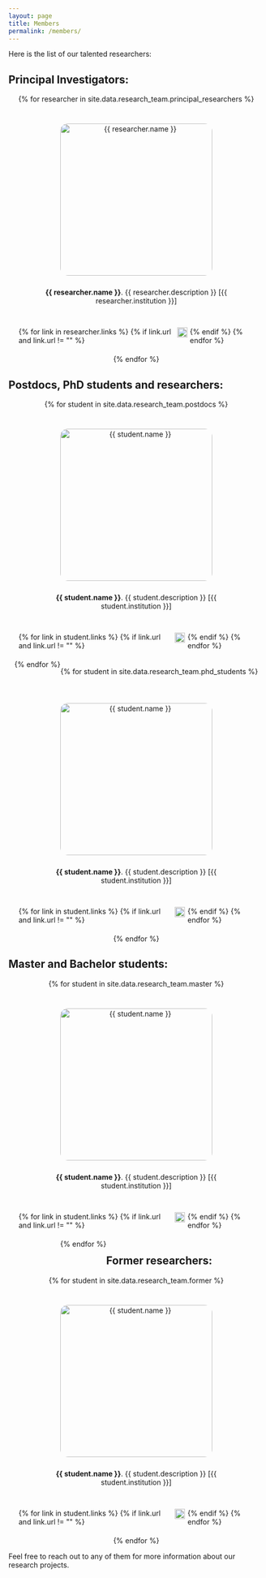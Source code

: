 ```yaml
---
layout: page
title: Members
permalink: /members/
---
```


<style>
  .researcher-container {
      display: flex;
      flex-direction: column;
      align-items: center;
      text-align: center;
      margin: 20px;
  }

  .columns-container {
      display: flex;
      flex-wrap: wrap;
      justify-content: center;
  }

  .column {
      flex: 1 1 calc(33.333% - 40px);
      box-sizing: border-box;
      margin: 20px;
      display: flex;
      flex-direction: column;
      align-items: center;
      min-width: 250px;
  }

  .researcher-container img {
      width: 100%;
      max-width: 300px;
      height: 300px;
      object-fit: cover;
      border-radius: 15px;
      margin-bottom: 10px;
  }

  .researcher-links {
      display: flex;
      justify-content: center;
      margin-top: 10px;
  }

  .researcher-links a {
      margin-right: 5px;
  }

  @media (max-width: 768px) {
    .column {
        flex: 1 1 calc(50% - 40px);
    }
  }

  @media (max-width: 480px) {
    .column {
        flex: 1 1 100%;
    }
  }
</style>

Here is the list of our talented researchers:

## Principal Investigators:
<div class="columns-container">
{% for researcher in site.data.research_team.principal_researchers %}
<div class="column">
  <div class="researcher-container">
    <img src="{{ researcher.image }}" alt="{{ researcher.name }}">
    <p><b>{{ researcher.name }}</b>. {{ researcher.description }} [{{ researcher.institution }}]</p>
  </div>
  <div class="researcher-links">
  {% for link in researcher.links %}
    {% if link.url and link.url != "" %}
      <a href="{{ link.url }}">
        <img src="{{ link.icon }}" alt="Link" style="width:20px;height:20px;display:inline-block;">
      </a>
    {% endif %}
  {% endfor %}
  </div>
</div>
{% endfor %}
</div>

## Postdocs, PhD students and researchers:
<div class="columns-container">
{% for student in site.data.research_team.postdocs %}
<div class="column">
  <div class="researcher-container">
    <img src="{{ student.image }}" alt="{{ student.name }}">
    <p><b>{{ student.name }}</b>. {{ student.description }} [{{ student.institution }}]</p>
  </div>
  <div class="researcher-links">
    {% for link in student.links %}
      {% if link.url and link.url != "" %}
        <a href="{{ link.url }}">
          <img src="{{ link.icon }}" alt="Link" style="width:20px;height:20px;display:inline-block;">
        </a>
      {% endif %}
    {% endfor %}
  </div>
</div>
{% endfor %}

{% for student in site.data.research_team.phd_students %}
<div class="column">
  <div class="researcher-container">
    <img src="{{ student.image }}" alt="{{ student.name }}">
    <p><b>{{ student.name }}</b>. {{ student.description }} [{{ student.institution }}]</p>
  </div>
  <div class="researcher-links">
    {% for link in student.links %}
      {% if link.url and link.url != "" %}
        <a href="{{ link.url }}">
          <img src="{{ link.icon }}" alt="Link" style="width:20px;height:20px;display:inline-block;">
        </a>
      {% endif %}
    {% endfor %}
  </div>
</div>
{% endfor %}
</div>

## Master and Bachelor students:
<div class="columns-container">
{% for student in site.data.research_team.master %}
<div class="column">
  <div class="researcher-container">
    <img src="{{ student.image }}" alt="{{ student.name }}">
    <p><b>{{ student.name }}</b>. {{ student.description }} [{{ student.institution }}]</p>
  </div>
  <div class="researcher-links">
    {% for link in student.links %}
      {% if link.url and link.url != "" %}
        <a href="{{ link.url }}">
          <img src="{{ link.icon }}" alt="Link" style="width:20px;height:20px;display:inline-block;">
        </a>
      {% endif %}
    {% endfor %}
  </div>
</div>
{% endfor %}



## Former researchers:
<div class="columns-container">
{% for student in site.data.research_team.former %}
<div class="column">
  <div class="researcher-container">
    <img src="{{ student.image }}" alt="{{ student.name }}">
    <p><b>{{ student.name }}</b>. {{ student.description }} [{{ student.institution }}]</p>
  </div>
  <div class="researcher-links">
    {% for link in student.links %}
      {% if link.url and link.url != "" %}
        <a href="{{ link.url }}">
          <img src="{{ link.icon }}" alt="Link" style="width:20px;height:20px;display:inline-block;">
        </a>
      {% endif %}
    {% endfor %}
  </div>
</div>
{% endfor %}
</div>

Feel free to reach out to any of them for more information about our research projects.
